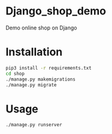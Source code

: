 # Django_shop_demo
Demo online shop on Django

# Installation
```bash
pip3 install -r requirements.txt
cd shop
./manage.py makemigrations
./manage.py migrate
```
# Usage
```bash
./manage.py runserver
```